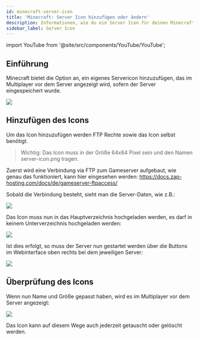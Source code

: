 ```yaml
---
id: minecraft-server-icon
title: 'Minecraft: Server Icon hinzufügen oder ändern'
description: Informationen, wie du ein Server Icon für deinen Minecraft Server von ZAP-Hosting hinzufügen oder ändern kannst - ZAP-Hosting.com Dokumentation
sidebar_label: Server Icon
---
```


import YouTube from '@site/src/components/YouTube/YouTube';

## Einführung
Minecraft bietet die Option an, ein eigenes Servericon hinzuzufügen, das im Multiplayer vor dem Server angezeigt wird, sofern der Server eingespeichert wurde.

![](https://screensaver01.zap-hosting.com/index.php/s/zFQLZmRrLWrKN7r/preview)

<YouTube videoId="m5mpKcd9Ur0" title="How to change the ICON on your Minecraft Server " description="Hast du das Gefühl, dass du etwas besser verstehst, wenn du es in Aktion siehst?  Wir haben etwas für dich! Tauche ab in unser Video, welches alles für dich zusammenfasst. Egal, ob du es eilig hast oder einfach nur Informationen auf möglichst verständliche Art und Weise aufnehmen möchtest!"/>

## Hinzufügen des Icons 

Um das Icon hinzuzufügen werden FTP Rechte sowie das Icon selbst benötigt. 

>Wichtig: Das Icon muss in der Größe 64x64 Pixel sein und den Namen server-icon.png tragen. 

Zuerst wird eine Verbindung via FTP zum Gameserver aufgebaut, wie genau das funktioniert, kann hier eingesehen werden: 
https://docs.zap-hosting.com/docs/de/gameserver-ftpaccess/

Sobald die Verbindung besteht, sieht man die Server-Daten, wie z.B.: 

![](https://user-images.githubusercontent.com/61839701/170327444-4310f8da-b2ad-46e0-8c99-48ca5cd7de11.png)

Das Icon muss nun in das Hauptverzeichnis hochgeladen werden, es darf in keinem Unterverzeichnis hochgeladen werden:

![](https://user-images.githubusercontent.com/61839701/170327492-12fc8e55-1dc2-4565-adff-3eb58bb41877.png)

Ist dies erfolgt, so muss der Server nun gestartet werden über die Buttons im Webinterface oben rechts bei dem jeweiligen Server:

![](https://user-images.githubusercontent.com/61839701/170327527-59628512-2d89-4042-89d9-24a27e895354.png)

## Überprüfung des Icons 

Wenn nun Name und Größe gepasst haben, wird es im Multiplayer vor dem Server angezeigt: 

![](https://user-images.githubusercontent.com/61839701/170329159-ebf20fb6-b8d9-4435-bdd9-72f4d2f4aac9.png)

Das Icon kann auf diesem Wege auch jederzeit getauscht oder gelöscht werden.
